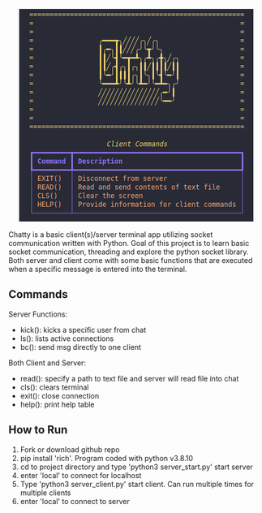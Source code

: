 <p align='center'>
<img src='https://github.com/ianmat55/socket-chatbot/blob/main/images/chatty.png'>
</p>

Chatty is a basic client(s)/server terminal app utilizing socket communication written with Python. Goal of this project is to learn basic socket communication, threading and explore the python socket library. Both server and client come with some basic functions that are executed when a specific message is entered into the terminal.

## Commands 
Server Functions:
- kick(): kicks a specific user from chat
- ls(): lists active connections
- bc(): send msg directly to one client

Both Client and Server:
- read(): specify a path to text file and server will read file into chat
- cls(): clears terminal
- exit(): close connection
- help(): print help table

## How to Run
1. Fork or download github repo
2. pip install 'rich'. Program coded with python v3.8.10
3. cd to project directory and type 'python3 server_start.py' start server
4. enter 'local' to connect for localhost
5. Type 'python3 server_client.py' start client. Can run multiple times for multiple clients
6. enter 'local' to connect to server


